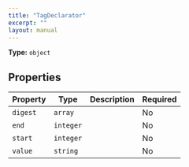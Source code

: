 ```yaml
---
title: "TagDeclarator"
excerpt: ""
layout: manual
---
```




**Type:** `object`

## Properties

| Property | Type | Description | Required |
|----------|------|-------------|----------|
| `digest` | `array` |  | No |
| `end` | `integer` |  | No |
| `start` | `integer` |  | No |
| `value` | `string` |  | No |


